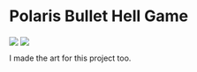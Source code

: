 # Polaris Bullet Hell Game

<img src="https://i.imgur.com/6DpEK4F.png" align="center">
<img src="https://i.imgur.com/zDm2Xce.png" align="center">

I made the art for this project too.